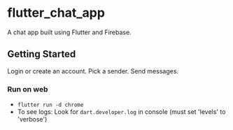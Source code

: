 # flutter_chat_app

A chat app built using Flutter and Firebase. 

## Getting Started 
Login or create an account. Pick a sender. Send messages. 

### Run on web
- `flutter run -d chrome`
- To see logs: Look for `dart.developer.log` in console (must set 'levels' to 'verbose')
